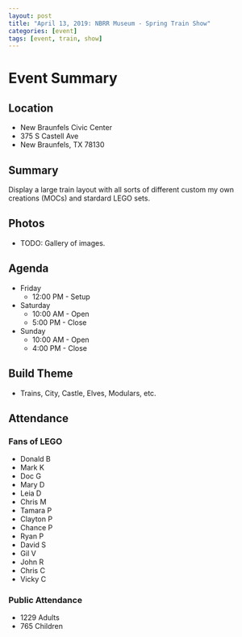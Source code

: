 ```yaml
---
layout: post
title: "April 13, 2019: NBRR Museum - Spring Train Show"
categories: [event]
tags: [event, train, show]
---
```


# Event Summary

## Location

- New Braunfels Civic Center
- 375 S Castell Ave
- New Braunfels, TX 78130

## Summary

Display a large train layout with all sorts of different custom my own creations (MOCs) and stardard LEGO sets.

## Photos

- TODO: Gallery of images.

## Agenda

- Friday
  - 12:00 PM - Setup
- Saturday
  - 10:00 AM - Open
  - 5:00 PM - Close
- Sunday
  - 10:00 AM - Open
  - 4:00 PM - Close

## Build Theme

- Trains, City, Castle, Elves, Modulars, etc.

## Attendance

### Fans of LEGO

- Donald B
- Mark K
- Doc G
- Mary D
- Leia D
- Chris M
- Tamara P
- Clayton P
- Chance P
- Ryan P
- David S
- Gil V
- John R
- Chris C
- Vicky C

### Public Attendance

- 1229 Adults
- 765 Children
